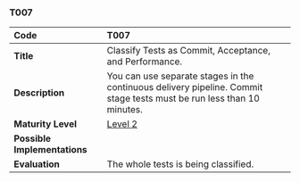 ### T007

| **Code**           | **T007** |
| :--                | :--      |
| **Title**          | Classify Tests as Commit, Acceptance, and Performance. |
| **Description**    | You can use separate stages in the continuous delivery pipeline. Commit stage tests must be run less than 10 minutes. |
| **Maturity Level** | [Level 2](/levels#level-2) |
| **Possible Implementations** | |
| **Evaluation**     | The whole tests is being classified. |
